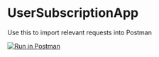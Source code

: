 # UserSubscriptionApp
Use this to import relevant requests into Postman

[![Run in Postman](https://run.pstmn.io/button.svg)](https://app.getpostman.com/run-collection/7dd31efdd9efdc89b2b1)
